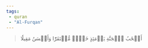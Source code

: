 ```yaml
---
tags: 
 - quran 
 - "Al-Furqan"
---
```


> أَصۡحَٰبُ ٱلۡجَنَّةِ يَوۡمَئِذٍ خَيۡرٞ مُّسۡتَقَرّٗا وَأَحۡسَنُ مَقِيلٗا
